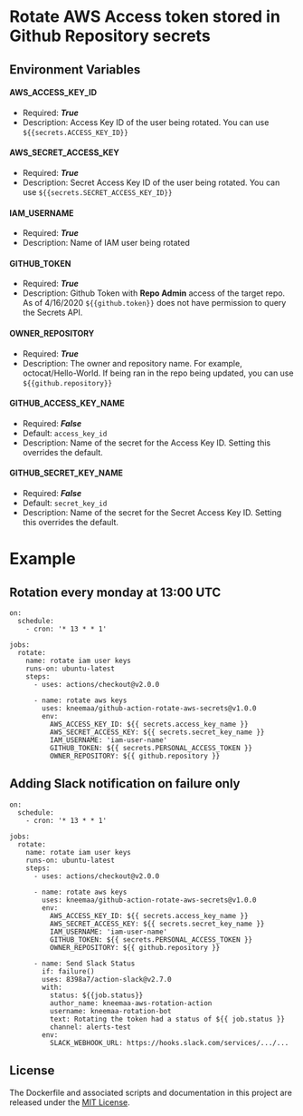 # Rotate AWS Access token stored in Github Repository secrets

## Environment Variables
#### AWS_ACCESS_KEY_ID
- Required: ***True***
- Description: Access Key ID of the user being rotated. You can use `${{secrets.ACCESS_KEY_ID}}`

#### AWS_SECRET_ACCESS_KEY
- Required: ***True***
- Description: Secret Access Key ID of the user being rotated. You can use `${{secrets.SECRET_ACCESS_KEY_ID}}`

#### IAM_USERNAME
- Required: ***True***
- Description: Name of IAM user being rotated

#### GITHUB_TOKEN
- Required: ***True***
- Description: Github Token with **Repo Admin** access of the target repo. As of 4/16/2020 `${{github.token}}` does not have permission to query the Secrets API.

#### OWNER_REPOSITORY
- Required: ***True***
- Description: The owner and repository name. For example, octocat/Hello-World. If being ran in the repo being updated, you can use `${{github.repository}}`

#### GITHUB_ACCESS_KEY_NAME
- Required: ***False***
- Default: `access_key_id`
- Description: Name of the secret for the Access Key ID. Setting this overrides the default.

#### GITHUB_SECRET_KEY_NAME
- Required: ***False***
- Default: `secret_key_id`
- Description: Name of the secret for the Secret Access Key ID. Setting this overrides the default.

# Example
## Rotation every monday at 13:00 UTC
```
on:
  schedule:
    - cron: '* 13 * * 1' 

jobs:
  rotate:
    name: rotate iam user keys
    runs-on: ubuntu-latest
    steps:
      - uses: actions/checkout@v2.0.0

      - name: rotate aws keys
        uses: kneemaa/github-action-rotate-aws-secrets@v1.0.0
        env:
          AWS_ACCESS_KEY_ID: ${{ secrets.access_key_name }}
          AWS_SECRET_ACCESS_KEY: ${{ secrets.secret_key_name }}
          IAM_USERNAME: 'iam-user-name'
          GITHUB_TOKEN: ${{ secrets.PERSONAL_ACCESS_TOKEN }}
          OWNER_REPOSITORY: ${{ github.repository }}
```

## Adding Slack notification on failure only
```
on:
  schedule:
    - cron: '* 13 * * 1'

jobs:
  rotate:
    name: rotate iam user keys
    runs-on: ubuntu-latest
    steps:
      - uses: actions/checkout@v2.0.0

      - name: rotate aws keys
        uses: kneemaa/github-action-rotate-aws-secrets@v1.0.0
        env:
          AWS_ACCESS_KEY_ID: ${{ secrets.access_key_name }}
          AWS_SECRET_ACCESS_KEY: ${{ secrets.secret_key_name }}
          IAM_USERNAME: 'iam-user-name'
          GITHUB_TOKEN: ${{ secrets.PERSONAL_ACCESS_TOKEN }}
          OWNER_REPOSITORY: ${{ github.repository }}

      - name: Send Slack Status
        if: failure()
        uses: 8398a7/action-slack@v2.7.0
        with:
          status: ${{job.status}}
          author_name: kneemaa-aws-rotation-action
          username: kneemaa-rotation-bot
          text: Rotating the token had a status of ${{ job.status }}
          channel: alerts-test
        env:
          SLACK_WEBHOOK_URL: https://hooks.slack.com/services/.../...
```
## License
The Dockerfile and associated scripts and documentation in this project are released under the [MIT License](LICENSE).
